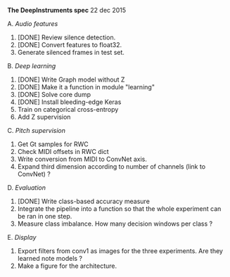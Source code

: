 **The DeepInstruments spec**
22 dec 2015

A. *Audio features*
1. [DONE] Review silence detection.
2. [DONE] Convert features to float32.
3. Generate silenced frames in test set.

B. *Deep learning*
1. [DONE] Write Graph model without Z
2. [DONE] Make it a function in module "learning"
3. [DONE] Solve core dump
4. [DONE] Install bleeding-edge Keras
5. Train on categorical cross-entropy
6. Add Z supervision

C. *Pitch supervision*
1. Get Gt samples for RWC
2. Check MIDI offsets in RWC dict
3. Write conversion from MIDI to ConvNet axis.
4. Expand third dimension according to number of channels (link to ConvNet) ?

D. *Evaluation*
1. [DONE] Write class-based accuracy measure
2. Integrate the pipeline into a function so that the whole experiment can be ran in one step.
3. Measure class imbalance. How many decision windows per class ?

E. *Display*
1. Export filters from conv1 as images for the three experiments. Are they learned note models ?
2. Make a figure for the architecture.
